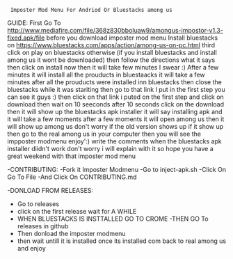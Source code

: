      Imposter Mod Menu For Andriod Or Bluestacks among us   
GUIDE:
First Go To http://www.mediafire.com/file/368z830bboluaw9/amongus-impostor-v1.3-fixed.apk/file
 before you download imposter mod menu Install bluestacks on https://www.bluestacks.com/apps/action/among-us-on-pc.html third click on play on bluestacks otherwise (if you install bluestacks and install among us it wont be downloaded) then follow the directions what it says then click on install now then it will take few minutes I swear :) After a few minutes it will install all the prouducts in bluestaacks it will take a few minutes after all the prouducts were installed inn bluestacks then close the bluestacks while it was stariting then go to that link I put in the first step you can see it guys :) then click on that link i puted on the first step and click on download then wait on 10 seeconds after 10 seconds click on the download then it will show up the bluestacks apk installer it will say installing apk and it will take a few moments after a few moments it will open among us then it will show up among us don't worry if the old version shows up if it show up then go to the real among us in your computer then you will see the impposter modmenu enjoy':) write the comments when the bluestacks apk installer diidn't work don't worry i will explain with it so hope you have a great weekend with that imposter mod menu
  
-CONTRIBUTING:
-Fork it Imposter Modmenu 
-Go to inject-apk.sh
-Click On Go To File
-And Click On CONTRIBUTING.md

-DONLOAD FROM RELEASES:
 - Go to releases
-  click on the first release wait for A WHILE
-  WHEN BLUESTACKS IS INSTTALLED GO  TO CROME
-THEN GO To releases in github
- Then donload the imposter modmenu
- then wait untill it is installed once its installed com back to real among us and enjoy
